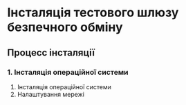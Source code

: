 # Інсталяція тестового шлюзу безпечного обміну

## Процесс інсталяції

### 1. Інсталяція операційної системи

1. Інсталяція операційної системи
2. Налаштування мережі
